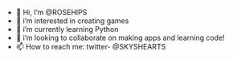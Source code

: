 - 👋 Hi, I’m @ROSEHlPS
- 👀 i’m interested in creating games
- 🌱 i’m currently learning Python
- 💞️ i’m looking to collaborate on making apps and learning code!
- 📫 How to reach me: twitter- @SKYSHEARTS

<!---
ROSEHlPS/ROSEHlPS is a ✨ special ✨ repository because its `README.md` (this file) appears on your GitHub profile.
You can click the Preview link to take a look at your changes.
--->
